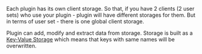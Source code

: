 Each plugin has its own client storage.
So that, if you have 2 clients (2 user sets) who use your plugin - plugin will have different storages for them.
But in terms of user set - there is one global client storage.

Plugin can add, modify and extract data from storage.
Storage is built as a [Key-Value Storage](http://dba.stackexchange.com/a/608) which means that keys with same names will be overwritten.
